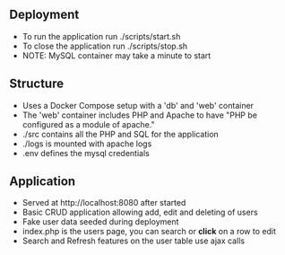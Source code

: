 
## Deployment

* To run the application run ./scripts/start.sh
* To close the application run ./scripts/stop.sh
* NOTE: MySQL container may take a minute to start

## Structure

* Uses a Docker Compose setup with a 'db' and 'web' container
* The 'web' container includes PHP and Apache to have "PHP be configured as a module of apache."
* ./src contains all the PHP and SQL for the application
* ./logs is mounted with apache logs
* .env defines the mysql credentials

## Application
* Served at http://localhost:8080 after started
* Basic CRUD application allowing add, edit and deleting of users
* Fake user data seeded during deployment
* index.php is the users page, you can search or **click** on a row to edit
* Search and Refresh features on the user table use ajax calls